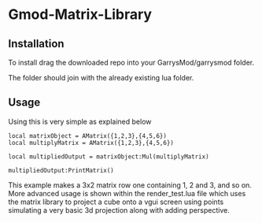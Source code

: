 # Gmod-Matrix-Library

## Installation

To install drag the downloaded repo into your GarrysMod/garrysmod folder.

The folder should join with the already existing lua folder.

## Usage

Using this is very simple as explained below
```
local matrixObject = AMatrix({1,2,3},{4,5,6})
local multiplyMatrix = AMatrix({1,2,3},{4,5,6})

local multipliedOutput = matrixObject:Mul(multiplyMatrix)

multipliedOutput:PrintMatrix()
```
This example makes a 3x2 matrix row one containing 1, 2 and 3, and so on.
More advanced usage is shown within the render_test.lua file which uses the matrix library to project a cube onto a vgui screen using points simulating a very basic 3d projection along with adding perspective.
